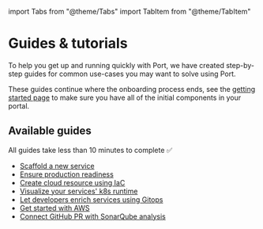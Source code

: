 import Tabs from "@theme/Tabs"
import TabItem from "@theme/TabItem"

# Guides & tutorials

To help you get up and running quickly with Port, we have created step-by-step guides for common use-cases you may want to solve using Port.  

These guides continue where the onboarding process ends, see the [getting started page](/quickstart) to make sure you have all of the initial components in your portal.

## Available guides

All guides take less than 10 minutes to complete ✅

- [Scaffold a new service](/guides-and-tutorials/scaffold-a-new-service)
- [Ensure production readiness](/guides-and-tutorials/ensure-production-readiness)
- [Create cloud resource using IaC](/guides-and-tutorials/create-cloud-resource-using-iac)
- [Visualize your services' k8s runtime](/guides-and-tutorials/visualize-service-k8s-runtime)
- [Let developers enrich services using Gitops](/guides-and-tutorials/let-developers-enrich-services-using-gitops)
- [Get started with AWS](/guides-and-tutorials/get-started-with-aws)
- [Connect GitHub PR with SonarQube analysis](/guides-and-tutorials/connect-github-pr-with-sonar-analysis)

